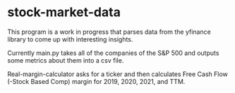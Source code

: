 # stock-market-data
This program is a work in progress that parses data from the yfinance library to come up with interesting insights.

Currently main.py takes all of the companies of the S&P 500 and outputs some metrics about them into a csv file.

Real-margin-calculator asks for a ticker and then calculates Free Cash Flow (-Stock Based Comp) margin for 2019, 2020, 2021, and TTM.
